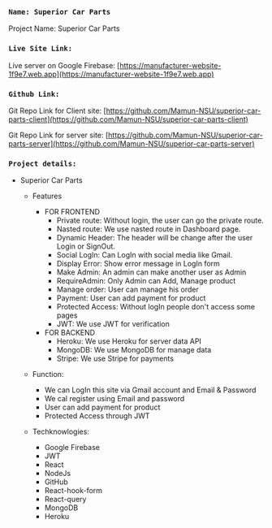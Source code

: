 ### `Name: Superior Car Parts`

Project Name: Superior Car Parts

### `Live Site Link:`

Live server on Google Firebase:
[https://manufacturer-website-1f9e7.web.app](https://manufacturer-website-1f9e7.web.app)

### `Github Link:`

Git Repo Link for Client site:
[https://github.com/Mamun-NSU/superior-car-parts-client](https://github.com/Mamun-NSU/superior-car-parts-client)

Git Repo Link for server site:
[https://github.com/Mamun-NSU/superior-car-parts-server](https://github.com/Mamun-NSU/superior-car-parts-server)

### `Project details:`

- Superior Car Parts

  - Features
    - FOR FRONTEND
      - Private route: Without login, the user can go the private route.
      - Nasted route: We use nasted route in Dashboard page.
      - Dynamic Header: The header will be change after the user Login or SignOut.
      - Social LogIn: Can LogIn with social media like Gmail.
      - Display Error: Show error message in LogIn form
      - Make Admin: An admin can make another user as Admin
      - RequireAdmin: Only Admin can Add, Manage product
      - Manage order: User can manage his order
      - Payment: User can add payment for product
      - Protected Access: Without logIn people don't access some pages
      - JWT: We use JWT for verification
    - FOR BACKEND
      - Heroku: We use Heroku for server data API
      - MongoDB: We use MongoDB for manage data
      - Stripe: We use Stripe for payments

  - Function:

    - We can LogIn this site via Gmail account and Email & Password
    - We cal register using Email and password
    - User can add payment for product
    - Protected Access through JWT

  - Techknowlogies:
    - Google Firebase
    - JWT
    - React
    - NodeJs
    - GitHub
    - React-hook-form
    - React-query
    - MongoDB
    - Heroku
